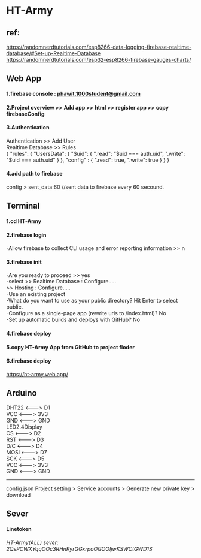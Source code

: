 # HT-Army
## ref:  
https://randomnerdtutorials.com/esp8266-data-logging-firebase-realtime-database/#Set-up-Realtime-Database  
https://randomnerdtutorials.com/esp32-esp8266-firebase-gauges-charts/  
 

## Web App  
#### 1.firebase console : phawit.1000student@gmail.com
#### 2.Project overview >> Add app >> html >> register app >> copy firebaseConfig  
#### 3.Authentication  
Authentication >> Add User  
Realtime Database >> Rules  
{
  "rules": {
    "UsersData": {
      "$uid": {
        ".read": "$uid === auth.uid",
        ".write": "$uid === auth.uid"
      }
    },
    "config" : {
      ".read": true,
    	".write": true
    }
  }
}  
#### 4.add path to firebase
config > sent_data:60             //sent data to firebase every 60 secound. 

## Terminal  
#### 1.cd HT-Army  
#### 2.firebase login  
-Allow firebase to collect CLI usage and error reporting information >> n  

#### 3.firebase init  
-Are you ready to proceed >> yes  
-select >> Realtime Database : Configure.....  
        >> Hosting : Configure.....  
-Use an existing project  
-What do you want to use as your public directory? Hit Enter to select public.  
-Configure as a single-page app (rewrite urls to /index.html)? No  
-Set up automatic builds and deploys with GitHub? No  

#### 4.firebase deploy  

#### 5.copy HT-Army App from GitHub to project floder  
#### 6.firebase deploy  

https://ht-army.web.app/  

## Arduino  
DHT22 <---> D1  
VCC <---> 3V3  
GND <---> GND  
LED2.4Display  
CS <---> D2  
RST <---> D3  
D/C <---> D4  
MOSI <---> D7  
SCK <---> D5  
VCC <---> 3V3  
GND <---> GND  

-----------------------

config.json
Project setting > Service accounts > Generate new private key > download

## Sever
#### Linetoken
###### HT-Army(ALL) sever: 2QsPCWXYqqOOc3RHnKyrGGxrpoOGOOIjwKSWCtGWD1S


